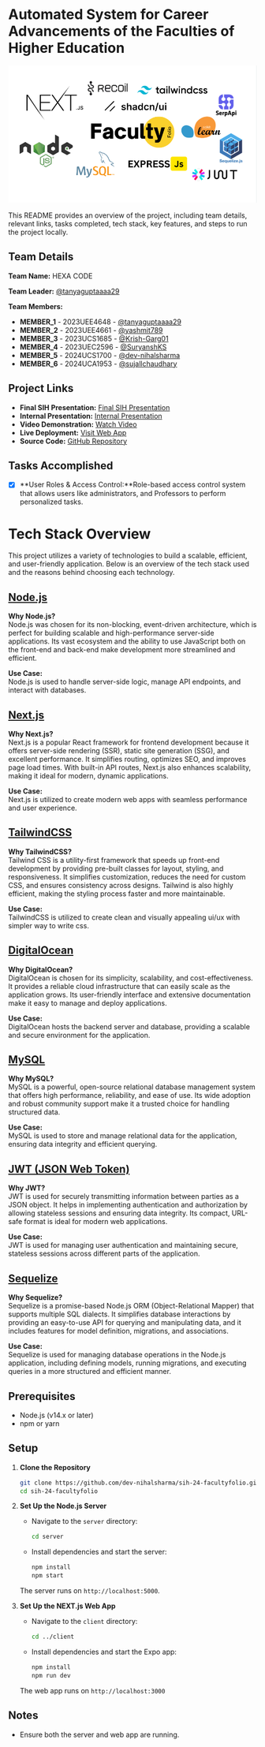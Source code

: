 # Automated System for Career Advancements of the Faculties of Higher Education

<img src="/files/facultyfolio-techstack.png" width="full" />

This README provides an overview of the project, including team details, relevant links, tasks completed, tech stack, key features, and steps to run the project locally.

## Team Details

**Team Name:** HEXA CODE

**Team Leader:** [@tanyaguptaaaa29](https://github.com/tanyaguptaaaa29)

**Team Members:**

- **MEMBER_1** - 2023UEE4648 - [@tanyaguptaaaa29](https://github.com/tanyaguptaaaa29)
- **MEMBER_2** - 2023UEE4661 - [@yashmit789](https://github.com/yashmit789)
- **MEMBER_3** - 2023UCS1685 - [@Krish-Garg01](https://github.com/Krish-Garg01)
- **MEMBER_4** - 2023UEC2596 - [@SuryanshKS](https://github.com/SuryanshKS)
- **MEMBER_5** - 2024UCS1700 - [@dev-nihalsharma](https://github.com/dev-nihalsharma)
- **MEMBER_6** - 2024UCA1953 - [@sujallchaudhary](https://github.com/sujallchaudhary)

## Project Links

- **Final SIH Presentation:** [Final SIH Presentation](/files/SIH2024_IDEA_Presentation.pdf)
- **Internal Presentation:** [Internal Presentation](/files/Internal_PPT_HEXA-CODE.pdf)
- **Video Demonstration:** [Watch Video](https://youtu.be/d_E6athYlJo?si=YLTsvouiLqeXzMMA)
- **Live Deployment:** [Visit Web App](https://facultyfolio.netlify.app/)
- **Source Code:** [GitHub Repository](https://github.com/dev-nihalsharma/sih-24-facultyfolio)

## Tasks Accomplished

- [x] **User Roles & Access Control:**Role-based access control system that allows users like administrators, and Professors to perform personalized tasks.

# Tech Stack Overview

This project utilizes a variety of technologies to build a scalable, efficient, and user-friendly application. Below is an overview of the tech stack used and the reasons behind choosing each technology.

## [Node.js](https://nodejs.org/)

**Why Node.js?**  
Node.js was chosen for its non-blocking, event-driven architecture, which is perfect for building scalable and high-performance server-side applications. Its vast ecosystem and the ability to use JavaScript both on the front-end and back-end make development more streamlined and efficient.

**Use Case:**  
Node.js is used to handle server-side logic, manage API endpoints, and interact with databases.

## [Next.js](https://nextjs.org/)

**Why Next.js?**  
Next.js is a popular React framework for frontend development because it offers server-side rendering (SSR), static site generation (SSG), and excellent performance. It simplifies routing, optimizes SEO, and improves page load times. With built-in API routes, Next.js also enhances scalability, making it ideal for modern, dynamic applications.

**Use Case:**  
Next.js is utilized to create modern web apps with seamless performance and user experience.

## [TailwindCSS](https://tailwindcss.com/)

**Why TailwindCSS?**  
Tailwind CSS is a utility-first framework that speeds up front-end development by providing pre-built classes for layout, styling, and responsiveness. It simplifies customization, reduces the need for custom CSS, and ensures consistency across designs. Tailwind is also highly efficient, making the styling process faster and more maintainable.

**Use Case:**  
TailwindCSS is utilized to create clean and visually appealing ui/ux with simpler way to write css.

## [DigitalOcean](https://www.digitalocean.com/)

**Why DigitalOcean?**  
DigitalOcean is chosen for its simplicity, scalability, and cost-effectiveness. It provides a reliable cloud infrastructure that can easily scale as the application grows. Its user-friendly interface and extensive documentation make it easy to manage and deploy applications.

**Use Case:**  
DigitalOcean hosts the backend server and database, providing a scalable and secure environment for the application.

## [MySQL](https://www.mysql.com/)

**Why MySQL?**  
MySQL is a powerful, open-source relational database management system that offers high performance, reliability, and ease of use. Its wide adoption and robust community support make it a trusted choice for handling structured data.

**Use Case:**  
MySQL is used to store and manage relational data for the application, ensuring data integrity and efficient querying.

## [JWT (JSON Web Token)](https://jwt.io/)

**Why JWT?**  
JWT is used for securely transmitting information between parties as a JSON object. It helps in implementing authentication and authorization by allowing stateless sessions and ensuring data integrity. Its compact, URL-safe format is ideal for modern web applications.

**Use Case:**  
JWT is used for managing user authentication and maintaining secure, stateless sessions across different parts of the application.

## [Sequelize](https://sequelize.org/)

**Why Sequelize?**  
Sequelize is a promise-based Node.js ORM (Object-Relational Mapper) that supports multiple SQL dialects. It simplifies database interactions by providing an easy-to-use API for querying and manipulating data, and it includes features for model definition, migrations, and associations.

**Use Case:**  
Sequelize is used for managing database operations in the Node.js application, including defining models, running migrations, and executing queries in a more structured and efficient manner.

## Prerequisites

- Node.js (v14.x or later)
- npm or yarn

## Setup

1. **Clone the Repository**

   ```bash
   git clone https://github.com/dev-nihalsharma/sih-24-facultyfolio.git
   cd sih-24-facultyfolio
   ```

2. **Set Up the Node.js Server**

   - Navigate to the `server` directory:

     ```bash
     cd server
     ```

   - Install dependencies and start the server:

     ```bash
     npm install
     npm start
     ```

   The server runs on `http://localhost:5000`.

3. **Set Up the NEXT.js Web App**

   - Navigate to the `client` directory:

     ```bash
     cd ../client
     ```

   - Install dependencies and start the Expo app:

     ```bash
     npm install
     npm run dev
     ```

   The web app runs on `http://localhost:3000`

## Notes

- Ensure both the server and web app are running.
